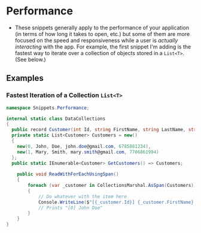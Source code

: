 # Performance

- These snippets generally apply to the performance of your application (in terms of how long it takes to open, etc.) but some of them are more focused on the speed and responsiveness while a user is *actually interacting* with the app. For example, the first snippet I'm adding is the fastest way to iterate over a collection of objects stored in a `List<T>`. (See below.)

## Examples

### Fastest Iteration of a Collection `List<T>`
  
```csharp
namespace Snippets.Performance;

internal static class DataCollections
{
  public record Customer(int Id, string FirstName, string LastName, string EmailAddress, string PhoneNumber);
  private static List<Customer> Customers = new()
  {
    new(0, John, Doe, john.doe@gmail.com, 6785881234),
    new(1, Mary, Smith, mary.smith@gmail.com, 7706861994)
  };
  public static IEnumerable<Customer> GetCustomers() => Customers;
  
	public void ReadWithForEachUsingSpan()
	{
		foreach (var _customer in CollectionsMarshal.AsSpan(Customers))
		{
			// Do whatever with the item here
			Console.WriteLine($"[{_customer.Id}] {_customer.FirstName} {_customer.LastName}");
			// Prints "[0] John Doe"
		}
	}
}
```
